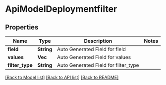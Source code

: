 # ApiModelDeploymentfilter

## Properties

Name | Type | Description | Notes
------------ | ------------- | ------------- | -------------
**field** | **String** | Auto Generated Field for field | 
**values** | **Vec<String>** | Auto Generated Field for values | 
**filter_type** | **String** | Auto Generated Field for filter_type | 

[[Back to Model list]](../README.md#documentation-for-models) [[Back to API list]](../README.md#documentation-for-api-endpoints) [[Back to README]](../README.md)


